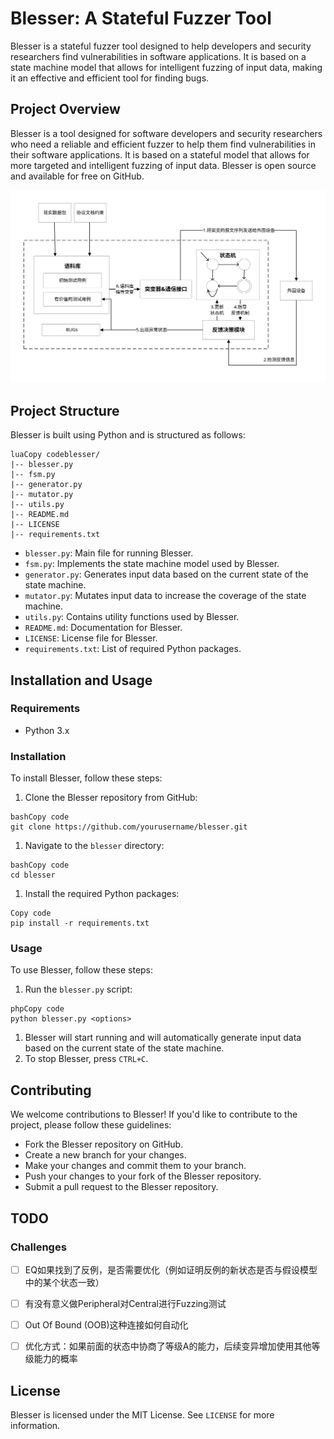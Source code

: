 # Blesser: A Stateful Fuzzer Tool

Blesser is a stateful fuzzer tool designed to help developers and security researchers find vulnerabilities in software applications. It is based on a state machine model that allows for intelligent fuzzing of input data, making it an effective and efficient tool for finding bugs.

## Project Overview


Blesser is a tool designed for software developers and security researchers who need a reliable and efficient fuzzer to help them find vulnerabilities in their software applications. It is based on a stateful model that allows for more targeted and intelligent fuzzing of input data. Blesser is open source and available for free on GitHub.

![](Figures/Architecture.svg)

## Project Structure

Blesser is built using Python and is structured as follows:

```
luaCopy codeblesser/
|-- blesser.py
|-- fsm.py
|-- generator.py
|-- mutator.py
|-- utils.py
|-- README.md
|-- LICENSE
|-- requirements.txt
```

-   `blesser.py`: Main file for running Blesser.
-   `fsm.py`: Implements the state machine model used by Blesser.
-   `generator.py`: Generates input data based on the current state of the state machine.
-   `mutator.py`: Mutates input data to increase the coverage of the state machine.
-   `utils.py`: Contains utility functions used by Blesser.
-   `README.md`: Documentation for Blesser.
-   `LICENSE`: License file for Blesser.
-   `requirements.txt`: List of required Python packages.

## Installation and Usage

### Requirements

-   Python 3.x

### Installation

To install Blesser, follow these steps:

1.  Clone the Blesser repository from GitHub:

```
bashCopy code
git clone https://github.com/yourusername/blesser.git
```

1.  Navigate to the `blesser` directory:

```
bashCopy code
cd blesser
```

1.  Install the required Python packages:

```
Copy code
pip install -r requirements.txt
```

### Usage

To use Blesser, follow these steps:

1.  Run the `blesser.py` script:

```
phpCopy code
python blesser.py <options>
```

1.  Blesser will start running and will automatically generate input data based on the current state of the state machine.
2.  To stop Blesser, press `CTRL+C`.

## Contributing

We welcome contributions to Blesser! If you'd like to contribute to the project, please follow these guidelines:

-   Fork the Blesser repository on GitHub.
-   Create a new branch for your changes.
-   Make your changes and commit them to your branch.
-   Push your changes to your fork of the Blesser repository.
-   Submit a pull request to the Blesser repository.



## TODO


### Challenges

- [ ] EQ如果找到了反例，是否需要优化（例如证明反例的新状态是否与假设模型中的某个状态一致）
- [ ] 有没有意义做Peripheral对Central进行Fuzzing测试
- [ ] Out Of Bound (OOB)这种连接如何自动化
- [ ] 优化方式：如果前面的状态中协商了等级A的能力，后续变异增加使用其他等级能力的概率



## License

Blesser is licensed under the MIT License. See `LICENSE` for more information.







